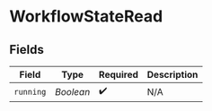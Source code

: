 # WorkflowStateRead


## Fields

| Field              | Type               | Required           | Description        |
| ------------------ | ------------------ | ------------------ | ------------------ |
| `running`          | *Boolean*          | :heavy_check_mark: | N/A                |